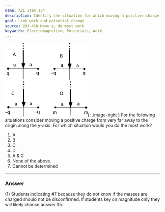 ```yaml
---
name: A2L Item 134
description: Identify the situation for which moving a positive charge from infinity to the origin would require the most work.
goal: Link work and potential change
source: 283-450 Move q, do most work
keywords: Electromagnetism, Potentials, Work
---
```


![Item134_fig1.gif](../images/Item134_fig1.gif){: .image-right } For
the following situations consider moving a positive charge from very far
away to the origin along the y-axis.  For which situation would you do
the most work?

1. A
2. B
3. C
4. D
5. A & C
6. None of the above.
7. Cannot be determined

<hr/>

### Answer 

(1) Students indicating #7 because they do not know if the masses
are charged should not be disconfirmed. If students key on magnitude
only they will likely choose answer #5.

